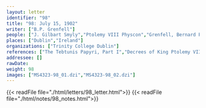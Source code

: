 ```yaml
---
layout: letter
identifier: "98"
title: "98: July 15, 1902"
writer: ["B.P. Grenfell"]
people: ["J. Gilbart Smyly","Ptolemy VIII Physcon","Grenfell, Bernard Pyne"]
places: ["Dublin","Ireland"]
organizations: ["Trinity College Dublin"]
references: ["The Tebtunis Papyri, Part I","Decrees of King Ptolemy VIII Euergetes II"]
addressee: []
rawDate: 
weight: 98
images: ["MS4323-98_01.dzi","MS4323-98_02.dzi"]
---
```

{{< readFile file="./html/letters/98_letter.html">}}
{{< readFile file="./html/notes/98_notes.html">}}